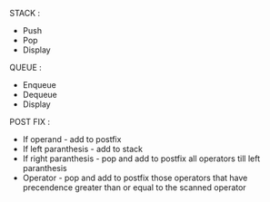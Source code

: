 STACK :
* Push
* Pop
* Display

QUEUE :
* Enqueue
* Dequeue
* Display

POST FIX :
* If operand - add to postfix
* If left paranthesis - add to stack
* If right paranthesis - pop and add to postfix all operators till left paranthesis
* Operator - pop and add to postfix those operators that have precendence greater than or equal to the scanned operator